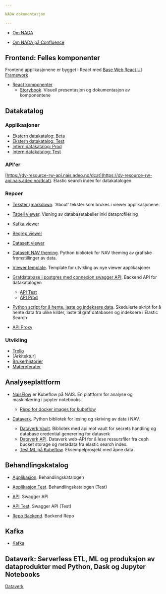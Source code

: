 ```yaml
---

NADA dokumentasjon

---
```


* [Om NADA](/content/about/README.md)

* [Om NADA på Confluence](https://confluence.adeo.no/pages/viewpage.action?pageId=338181121)

## Frontend: Felles komponenter

Frontend applikasjonene er bygget i React med [Base Web React UI Framework](https://baseweb.design/)

* [React komponenter](https://github.com/navikt/data-catalog-components)
  * [Storybook](https://navikt.github.io/data-catalog-components). Visuell presentasjon og dokumentasjon av komponentene 

## Datakatalog

### Applikasjoner

* [Ekstern datakatalog: Beta](https://dataverk.nav.no)
* [Ekstern datakatalog: Test](https://dataverk-q.nav.no)
* [Intern datakatalog: Prod](https://data-search.nais.adeo)
* [Intern datakatalog: Test](https://data-search.nais.preprod.local)

### API'er
  [https://dv-resource-rw-api.nais.adeo.no/dcat](https://dv-resource-rw-api.nais.adeo.no/dcat). Elastic search index for datakatalogen


### Repoer
* [Tekster (markdown](https://github.com/navikt/data-catalog-markdown). 'About' tekster som brukes i viewer applikasjonene.
* [Tabell viewer](https://github.com/navikt/data-catalog-table-viewer). Visning av databasetabeller inkl dataprofilering
* [Kafka viewer](https://github.com/navikt/data-catalog-kafka-viewer)
* [Begrep viewer](https://github.com/navikt/data-catalog-term-viewer)
* [Datasett viewer](https://github.com/deetly/datapackage-viewer)
 * [Datasett NAV theming](https://github.com/navikt/dataverk-tools). Python bibliotek for NAV theming av grafiske fremstillinger av data.

* [Viewer template](https://github.com/navikt/data-catalog-api-viewer). Template for utvikling av nye viewer applikasjoner

* [Grafdatabase i postgres med connexion swagger API](https://github.com/navikt//data-catalog-graph). Backend API for datakatalogen
  * [API Test](https://data-catalog-graph.nais.preprod.local)
  * [API Prod](https://data-catalog-graph.nais.adeo.no)
  
* [Python script for å hente, laste og indeksere data](navikt/data-catalog-indexers). Skedulerte skript for å hente data fra ulike kilder, laste til graf databasen og indeksere i Elastic Search

* [API Proxy](https://github.com/navikt/dataverk-proxy)


### Utvikling
* [Trello](https://trello.com/b/kd4dRGH9/data-catalog)
* [Arkitektur]
* [Brukerhistorier](./stories.md)
* [Møtereferater](https://github.com/navikt/data-catalog-notes)


## Analyseplattform
* [NaisFlow](https://kubeflow.adeo.no) er Kubeflow på NAIS. En plattform for analyse og maskinlæring i jupyter notebooks.
  * [Repo for docker images for kubeflow](https://github.com/navikt/kubeflow-dataverk-base)
  
* [Dataverk](https://github.com/navikt/dataverk). Python bibliotek for lesing og skriving av data i NAV.
  * [Dataverk Vault](https://github.com/navikt/dataverk-vault). Bibliotek med api mot vault for secrets handling og database credential generering for dataverk
  * [Dataverk API](https://github.com/navikt/dataverk-api). Dataverk web-API for å lese ressursfiler fra ceph bucket storage og metadata fra elastic search index.
  * [Test ML på Kubeflow](https://github.com/navikt/kubeflow-ml-test). Eksempelprosjekt med åpne data

## Behandlingskatalog

* [Applikasjon](https://behandlingskatalog.nais.adeo.no). Behandlingskatalogen
* [Applikasjon Test](https://behandlingskatalog.nais.preprod.local). Behandlingskatalogen (Test)

* [API](https://behandlingskatalog.nais.adeo.no). Swagger API
* [API Test](https://behandlingskatalog.nais.preprod.local). Swagger API (Test)

* [Repo Backend](https://github.com/navikt/data-catalog-backend). Backend Repo

## Kafka

* [Kafka](/content/kafka/README.md)


## Dataverk: Serverless ETL, ML og produksjon av dataprodukter med Python, Dask og Jupyter Notebooks

[Dataverk](./DATAVERK.md)



